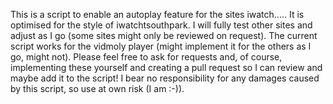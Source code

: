 This is a script to enable an autoplay feature for the sites iwatch..... It is optimised for the style of iwatchtsouthpark. I will fully test other sites and adjust as I go (some sites might only be reviewed on request).
The current script works for the vidmoly player (might implement it for the others as I go, might not).
Please feel free to ask for requests and, of course, implementing these yourself and creating a pull request so I can review and maybe add it to the script!
I bear no responsibility for any damages caused by this script, so use at own risk (I am :-)).

